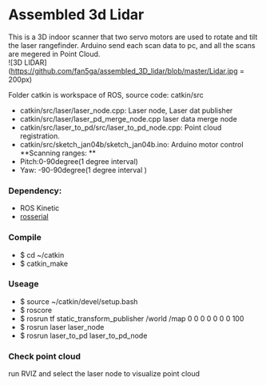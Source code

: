 # Assembled 3d Lidar
This is a 3D indoor scanner that two servo motors are used to rotate and tilt the laser rangefinder. Arduino send each scan data to pc, and all the scans are megered in Point Cloud.    
![3D LIDAR](https://github.com/fan5ga/assembled_3D_lidar/blob/master/Lidar.jpg = 200px)


Folder catkin is  workspace of ROS, source code: catkin/src
- catkin/src/laser/laser_node.cpp: Laser node, Laser dat publisher    
- catkin/src/laser/laser_pd_merge_node.cpp laser data merge node    
- catkin/src/laser_to_pd/src/laser_to_pd_node.cpp: Point cloud registration.  
- catkin/src/sketch_jan04b/sketch_jan04b.ino: Arduino motor control   
**Scanning ranges: **
- Pitch:0-90degree(1 degree interval)
- Yaw: -90-90degree(1 degree interval )

### Dependency:
- ROS Kinetic
- [rosserial](http://wiki.ros.org/rosserial)


### Compile
- $ cd ~/catkin
- $ catkin_make

### Useage
- $ source ~/catkin/devel/setup.bash
- $ roscore
- $ rosrun tf static_transform_publisher /world /map 0 0 0 0 0 0 0 100
- $ rosrun laser laser_node
- $ rosrun laser_to_pd laser_to_pd_node 

### Check point cloud 
run RVIZ and select the laser node to visualize point cloud


